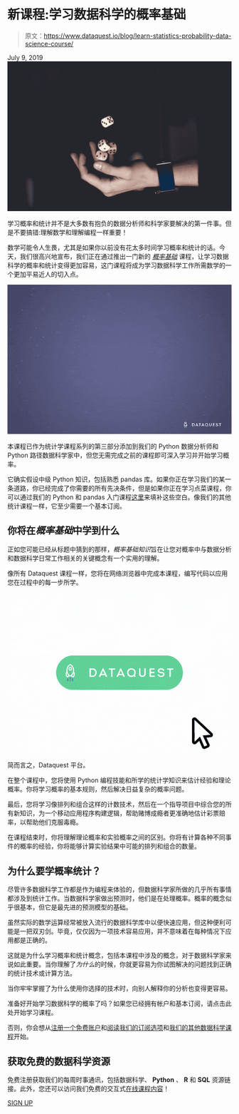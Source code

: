 # 新课程:学习数据科学的概率基础

> 原文：<https://www.dataquest.io/blog/learn-statistics-probability-data-science-course/>

July 9, 2019![statistics-for-data-science](img/43bb89812ba08b8f49681875308ceff8.png)

学习概率和统计并不是大多数有抱负的数据分析师和科学家要解决的第一件事。但是不要搞错:理解数学和理解编程一样重要！

数学可能令人生畏，尤其是如果你以前没有花太多时间学习概率和统计的话。今天，我们很高兴地宣布，我们正在通过推出一门新的 *[概率基础](https://www.dataquest.io/course/probability-fundamentals/)* 课程，让学习数据科学的概率和统计变得更加容易，这门课程将成为学习数据科学工作所需数学的一个更加平易近人的切入点。

![learn-statistics-probability-data-science-course](img/dfc212c652526b260c490e8b8d484d37.png "learn-statistics-probability-data-science-course")

本课程已作为统计学课程系列的第三部分添加到我们的 Python 数据分析师和 Python 路径数据科学家中，但您无需完成之前的课程即可深入学习并开始学习概率。

它确实假设中级 Python 知识，包括熟悉 pandas 库。如果你正在学习我们的某一条道路，你已经完成了你需要的所有先决条件，但是如果你正在学习点菜课程，你可以通过我们的 Python 和 pandas 入门课程[这里](https://www.dataquest.io/path/data-scientist/)来填补这些空白。像我们的其他统计课程一样，它至少需要一个基本订阅。

## 你将在*概率基础*中学到什么

正如您可能已经从标题中猜到的那样，*概率基础知识*旨在让您对概率中与数据分析和数据科学日常工作相关的关键概念有一个实用的理解。

像所有 Dataquest 课程一样，您将在网络浏览器中完成本课程，编写代码以应用您在过程中的每一步所学。

![dataquest-coding-platform](img/fe633b1900e40245dd262846439bf8b9.png "dataquest-coding-platform")

简而言之，Dataquest 平台。

在整个课程中，您将使用 Python 编程技能和所学的统计学知识来估计经验和理论概率。你将学习概率的基本规则，然后解决日益复杂的概率问题。

最后，您将学习像排列和组合这样的计数技术，然后在一个指导项目中综合您的所有新知识，为一个移动应用程序构建逻辑，帮助赌博成瘾者更准确地估计彩票赔率，以帮助他们克服毒瘾。

在课程结束时，你将理解理论概率和实验概率之间的区别。你将有计算各种不同事件的概率的经验，你将能够计算实验结果中可能的排列和组合的数量。

## 为什么要学概率统计？

尽管许多数据科学工作都是作为编程来体验的，但数据科学家所做的几乎所有事情都涉及到统计工作。当数据科学家做出预测时，他们是在处理概率。概率的概念似乎很基本，但它是最先进的预测模型的基础。

虽然实际的数学运算经常被放入流行的数据科学库中以便快速应用，但这种便利可能是一把双刃剑。毕竟，仅仅因为一项技术容易应用，并不意味着在每种情况下应用都是正确的。

这就是为什么学习概率和统计概念，包括本课程中涉及的概念，对于数据科学家来说如此重要。当你理解了*为什么*的时候，你就更容易为你试图解决的问题找到正确的统计技术或计算方法。

当你牢牢掌握了为什么使用你选择的技术时，向别人解释你的分析也变得更容易。

准备好开始学习数据科学的概率了吗？如果您已经拥有帐户和基本订阅，请点击此处开始学习课程。

否则，你会想从[注册一个免费账户](https://app.dataquest.io/signup)和[阅读我们的订阅选项](https://www.dataquest.io/subscribe/)和[我们的其他数据科学课程](https://www.dataquest.io/data-science-courses-directory/)开始。

## 获取免费的数据科学资源

免费注册获取我们的每周时事通讯，包括数据科学、 **Python** 、 **R** 和 **SQL** 资源链接。此外，您还可以访问我们免费的交互式[在线课程内容](/data-science-courses)！

[SIGN UP](https://app.dataquest.io/signup)